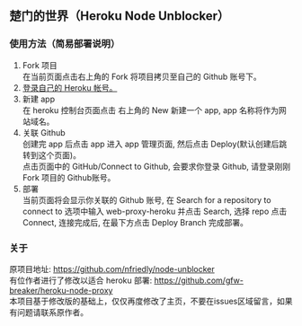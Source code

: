 ## 楚门的世界（Heroku Node Unblocker）

### 使用方法（简易部署说明）

1. Fork 项目<br>
在当前页面点击右上角的 Fork 将项目拷贝至自己的 Github 账号下。<br>
2. <a href="https://dashboard.heroku.com/apps">登录自己的 Heroku 帐号。</a><br>
3. 新建 app<br>
在 heroku 控制台页面点击 右上角的 New 新建一个 app, app 名称将作为网站域名。<br>
4. 关联 Github<br>
创建完 app 后点击 app 进入 app 管理页面, 然后点击 Deploy(默认创建后跳转到这个页面)。<br>
点击页面中的 GitHub/Connect to Github, 会要求你登录 Github, 请登录刚刚 Fork 项目的 Github账号。<br>
5. 部署<br>
当前页面将会显示你关联的 Github 账号, 在 Search for a repository to connect to 选项中输入 web-proxy-heroku
并点击 Search, 选择 repo 点击 Connect, 连接完成后, 在最下方点击 Deploy Branch 完成部署。<br>

### 关于

原项目地址: https://github.com/nfriedly/node-unblocker
<br>
有位作者进行了修改以适合 heroku 部署: https://github.com/gfw-breaker/heroku-node-proxy
<br>
本项目基于修改版的基础上，仅仅再度修改了主页，不要在issues区域留言，如果有问题请联系原作者。
